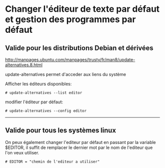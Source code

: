 
# Changer l'éditeur de texte par défaut et gestion des programmes par défaut

## Valide pour les distributions Debian et dérivées

http://manpages.ubuntu.com/manpages/trusty/fr/man8/update-alternatives.8.html


update-alternatives permet d'acceder aux liens du système


Afficher les éditeurs disponibles:
```
# update-alternatives --list editor
```

modifier l'éditeur par défaut:
```
# update-alternatives --config editor
```


---
## Valide pour tous les systèmes linux

On peux également changer l'editeur par défaut en passant par la variable $EDITOR, il suffit de remplacer le dernier mot par le nom de l'editeur que l'on veux utiliser.
```
# EDITOR = "chemin de l'editeur a utiliser"
```
